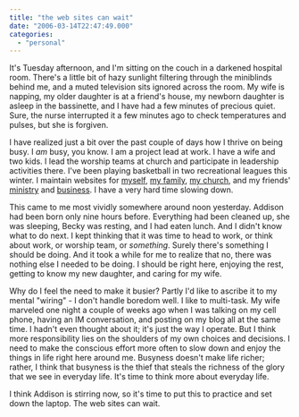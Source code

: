 ```yaml
---
title: "the web sites can wait"
date: "2006-03-14T22:47:49.000"
categories: 
  - "personal"
---
```


It's Tuesday afternoon, and I'm sitting on the couch in a darkened hospital room. There's a little bit of hazy sunlight filtering through the miniblinds behind me, and a muted television sits ignored across the room. My wife is napping, my older daughter is at a friend's house, my newborn daughter is asleep in the bassinette, and I have had a few minutes of precious quiet. Sure, the nurse interrupted it a few minutes ago to check temperatures and pulses, but she is forgiven.

I have realized just a bit over the past couple of days how I thrive on being busy. I _am_ busy, you know. I am a project lead at work. I have a wife and two kids. I lead the worship teams at church and participate in leadership activities there. I've been playing basketball in two recreational leagues this winter. I maintain websites for [myself](http://thehubbs.net/chris/), [my family](http://thehubbs.net/), [my church](http://www.noelridge.org), and my friends' [ministry](http://www.recminusa.org) and [business](http://www.brewedawakeningscr.com). I have a very hard time slowing down.

This came to me most vividly somewhere around noon yesterday. Addison had been born only nine hours before. Everything had been cleaned up, she was sleeping, Becky was resting, and I had eaten lunch. And I didn't know what to do next. I kept thinking that it was time to head to work, or think about work, or worship team, or _something_. Surely there's something I should be doing. And it took a while for me to realize that no, there was nothing else I needed to be doing. I should be right here, enjoying the rest, getting to know my new daughter, and caring for my wife.

Why do I feel the need to make it busier? Partly I'd like to ascribe it to my mental "wiring" - I don't handle boredom well. I like to multi-task. My wife marveled one night a couple of weeks ago when I was talking on my cell phone, having an IM conversation, and posting on my blog all at the same time. I hadn't even thought about it; it's just the way I operate. But I think more responsibility lies on the shoulders of my own choices and decisions. I need to make the conscious effort more often to slow down and enjoy the things in life right here around me. Busyness doesn't make life richer; rather, I think that busyness is the thief that steals the richness of the glory that we see in everyday life. It's time to think more about everyday life.

I think Addison is stirring now, so it's time to put this to practice and set down the laptop. The web sites can wait.
